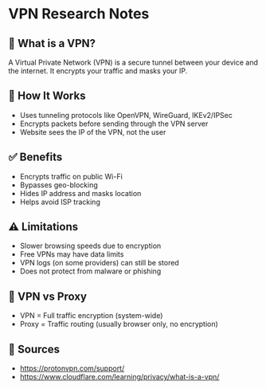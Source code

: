 # VPN Research Notes

## 🔐 What is a VPN?
A Virtual Private Network (VPN) is a secure tunnel between your device and the internet. It encrypts your traffic and masks your IP.

## 🔧 How It Works
- Uses tunneling protocols like OpenVPN, WireGuard, IKEv2/IPSec
- Encrypts packets before sending through the VPN server
- Website sees the IP of the VPN, not the user

## ✅ Benefits
- Encrypts traffic on public Wi-Fi
- Bypasses geo-blocking
- Hides IP address and masks location
- Helps avoid ISP tracking

## ⚠️ Limitations
- Slower browsing speeds due to encryption
- Free VPNs may have data limits
- VPN logs (on some providers) can still be stored
- Does not protect from malware or phishing

## 🔁 VPN vs Proxy
- VPN = Full traffic encryption (system-wide)
- Proxy = Traffic routing (usually browser only, no encryption)

## 🔗 Sources
- https://protonvpn.com/support/
- https://www.cloudflare.com/learning/privacy/what-is-a-vpn/
